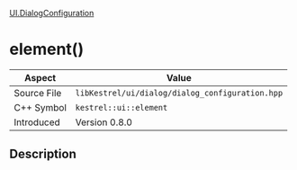 [UI.DialogConfiguration](index)
# element()
| Aspect | Value |
| --- | --- |
| Source File | `libKestrel/ui/dialog/dialog_configuration.hpp` |
| C++ Symbol | `kestrel::ui::element` |
| Introduced | Version 0.8.0 |
## Description


